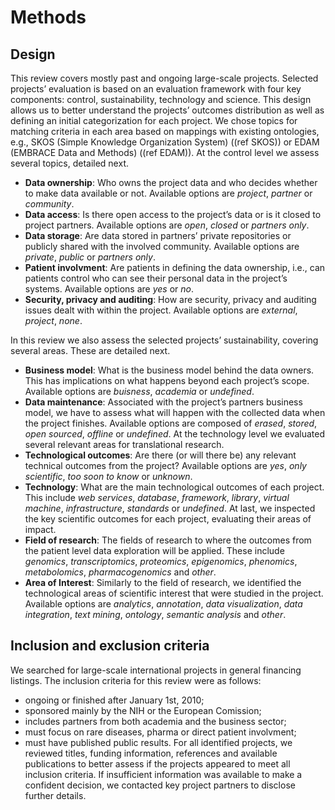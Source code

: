 # Methods

## Design

This review covers mostly past and ongoing large-scale projects. Selected projects’ evaluation is based on an evaluation framework with four key components: control, sustainability, technology and science. This design allows us to better understand the projects’ outcomes distribution as well as defining an initial categorization for each project. We chose topics for matching criteria in each area based on mappings with existing ontologies, e.g., SKOS (Simple Knowledge Organization System) ((ref SKOS)) or EDAM (EMBRACE Data and Methods) ((ref EDAM)).
At the control level we assess several topics, detailed next.
* **Data ownership**: Who owns the project data and who decides whether to make data available or not. Available options are *project*, *partner* or *community*.
* **Data access**: Is there open access to the project’s data or is it closed to project partners. Available options are *open*, *closed* or *partners only*.
* **Data storage**: Are data stored in partners’ private repositories or publicly shared with the involved community. Available options are *private*, *public* or *partners only*.
* **Patient involvment**: Are patients in defining the data ownership, i.e., can patients control who can see their personal data in the project’s systems. Available options are *yes* or *no*.
* **Security, privacy and auditing**: How are security, privacy and auditing issues dealt with within the project. Available options are *external*, *project*, *none*.

In this review we also assess the selected projects’ sustainability, covering several areas. These are detailed next.
* **Business model**: What is the business model behind the data owners. This has implications on what happens beyond each project’s scope. Available options are *buisness*, *academia* or *undefined*.
* **Data maintenance**: Associated with the project’s partners business model, we have to assess what will happen with the collected data when the project finishes. Available options are composed of *erased*, *stored*, *open sourced*, *offline* or *undefined*.
At the technology level we evaluated several relevant areas for translational research. 
* **Technological outcomes**: Are there (or will there be) any relevant technical outcomes from the project? Available options are *yes*, *only scientific*, *too soon to know* or *unknown*.
* **Technology**: What are the main technological outcomes of each project. This include *web services*, *database*, *framework*, *library*, *virtual machine*, *infrastructure*, *standards* or *undefined*.
At last, we inspected the key scientific outcomes for each project, evaluating their areas of impact.
* **Field of research**:  The fields of research to where the outcomes from the patient level data exploration will be applied. These include *genomics*, *transcriptomics*, *proteomics*, *epigenomics*, *phenomics*, *metabolomics*, *pharmacogenomics* and *other*.
* **Area of Interest**: Similarly to the field of research, we identified the technological areas of scientific interest that were studied in the project. Available options are *analytics*, *annotation*, *data visualization*, *data integration*, *text mining*, *ontology*, *semantic analysis* and *other*.

## Inclusion and exclusion criteria
We searched for large-scale international projects in general financing listings. The inclusion criteria for this review were as follows:
* ongoing or finished after January 1st, 2010;
* sponsored mainly by the NIH or the European Comission;
* includes partners from both academia and the business sector;
* must focus on rare diseases, pharma or direct patient involvment;
* must have published public results.
For all identified projects, we reviewed titles, funding information, references and available publications to better assess if the projects appeared to meet all inclusion criteria. If insufficient information was available to make a confident decision, we contacted key project partners to disclose further details.

